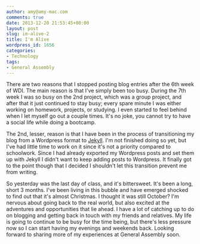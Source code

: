 ```yaml
---
author: amy@amy-mac.com
comments: true
date: 2013-12-20 21:53:45+00:00
layout: post
slug: im-alive-2
title: I'm Alive
wordpress_id: 1656
categories:
- Technology
tags:
- General Assembly
---
```


There are two reasons that I stopped posting blog entries after the 6th week of WDI. The main reason is that I've simply been too busy. During the 7th week I was so busy on the 2nd project, which was a group project, and after that it just continued to stay busy; every spare minute I was either working on homework, projects, or studying. I even started to feel behind when I let myself go out a couple times. It's no joke, you cannot try to have a social life while doing a bootcamp.

The 2nd, lesser, reason is that I have been in the process of transitioning my blog from a Wordpress format to [Jekyll](http://jekyllrb.com/). I'm not finished doing so yet, but I've had little time to work on it since it's not a priority compared to schoolwork. Since I had already exported my Wordpress posts and set them up with Jekyll I didn't want to keep adding posts to Wordpress. It finally got to the point though that I decided I shouldn't let this transition prevent me from writing.

So yesterday was the last day of class, and it's bittersweet. It's been a long, short 3 months. I've been living in this bubble and have emerged shocked to find out that it's almost Christmas. I thought it was still October? I'm nervous about going back to the real world, but also excited at the adventures and opportunities that lie ahead. I have a lot of catching up to do on blogging and getting back in touch with my friends and relatives. My life is going to continue to be busy for the time being, but there's less pressure now so I can start having my evenings and weekends back. Looking forward to sharing more of my experiences at General Assembly soon.
